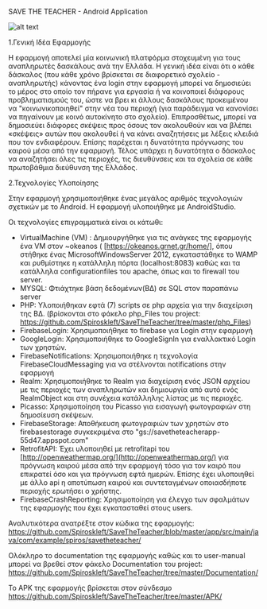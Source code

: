 
SAVE THE TEACHER - Android Application

![alt text](https://user-images.githubusercontent.com/25661319/27577265-b067d7b2-5b28-11e7-9de5-a9da14f10b48.jpg)

1.Γενική Ιδέα Εφαρμογής

Η εφαρμογή αποτελεί μία κοινωνική πλατφόρμα στοχευμένη για τους αναπληρωτές δασκάλους ανά την Ελλάδα. Η γενική ιδέα είναι ότι ο κάθε δάσκαλος (που κάθε χρόνο βρίσκεται σε διαφορετικό σχολείο - αναπληρωτής) κάνοντας ένα login στην εφαρμογή μπορεί να δημοσιεύει το μέρος στο οποίο τον πήρανε για εργασία ή να κοινοποιεί διάφορους προβληματισμούς του, ώστε να βρει κι άλλους δασκάλους προκειμένου να &quot;κοινωνικοποιηθεί&quot; στην νέα του περιοχή (για παράδειγμα να κανονίσει να πηγαίνουν με κοινό αυτοκίνητο στο σχολείο). Επιπροσθέτως, μπορεί να δημοσιεύει διάφορες σκέψεις προς όσους τον ακολουθούν και να βλέπει «σκέψεις» αυτών που ακολουθεί ή να κάνει αναζητήσεις με λέξεις κλειδιά που τον ενδιαφέρουν. Επίσης παρέχεται η δυνατότητα πρόγνωσης του καιρού μέσα από την εφαρμογή. Τέλος υπάρχει η δυνατότητα ο δάσκαλος να αναζητήσει όλες τις περιοχές, τις διευθύνσεις και τα σχολεία σε κάθε πρωτοβάθμια διεύθυνση της Ελλάδος.

2.Τεχνολογίες Υλοποίησης

Στην εφαρμογή χρησιμοποιήθηκε ένας μεγάλος αριθμός τεχνολογιών σχετικών με το Android. Η εφαρμογή υλοποιήθηκε με AndroidStudio.

Οι τεχνολογίες επιγραμματικά είναι οι κάτωθι:

- VirtualMachine (VM) : Δημιουργήθηκε για τις ανάγκες της εφαρμογής ένα VM στον ~okeanos ( [https://okeanos.grnet.gr/home/], όπου στήθηκε ένας MicrosoftWindowsServer 2012, εγκαταστάθηκε το WAMP και ρυθμίστηκε η κατάλληλη πόρτα (localhost:8083) καθώς και τα κατάλληλα configurationfiles του apache, όπως και το firewall του server.
- MYSQL: Φτιάχτηκε βάση δεδομένων(ΒΔ) σε SQL στον παραπάνω server
- PHP: Υλοποιήθηκαν εφτά (7) scripts σε php αρχεία για την διαχείριση της ΒΔ. (βρίσκονται στο φάκελο php_Files του project: https://github.com/Spiroskleft/SaveTheTeacher/tree/master/php_Files)
- FirebaseLogin: Χρησιμοποιήθηκε το firebase για Login στην εφαρμογή
- GoogleLogin: Χρησιμοποιήθηκε το GoogleSignIn για εναλλακτικό Login των χρηστών.
- FirebaseNotifications: Χρησιμοποιήθηκε η τεχνολογία FirebaseCloudMessaging για να στέλνονται notifications στην εφαρμογή
- Realm: Χρησιμοποιήθηκε το Realm για διαχείριση ενός JSON αρχείου με τις περιοχές των αναπληρωτών και δημιουργία από αυτό ενός RealmObject και στη συνέχεια κατάλληλης λίστας με τις περιοχές.
- Picasso: Χρησιμοποίηση του Picasso για εισαγωγή φωτογραφιών στη δημοσίευση σκέψεων.
- FirebaseStorage: Αποθήκευση φωτογραφιών των χρηστών στο firebasestorage συγκεκριμένα στο &quot;gs://savetheteacherapp-55d47.appspot.com&quot;
- RetrofitAPI: Έχει υλοποιηθεί με retrofitapi του [http://openweathermap.org/](http://openweathermap.org/) για πρόγνωση καιρού μέσα από την εφαρμογή τόσο για τον καιρό που επικρατεί όσο και για πρόγνωση εφτά ημερών. Επίσης έχει υλοποιηθεί με άλλο api η αποτύπωση καιρού και συντεταγμένων οποιασδήποτε περιοχής ερωτήσει ο χρήστης.
- FirebaseCrashReporting: Χρησιμοποίηση για έλεγχο των σφαλμάτων της εφαρμογής που έχει εγκατασταθεί στους users.



Αναλυτικότερα ανατρέξτε στον κώδικα της εφαρμογής: https://github.com/Spiroskleft/SaveTheTeacher/blob/master/app/src/main/java/com/example/spiros/savetheteacher/

Ολόκληρο το documentation της εφαρμογής καθώς και το user-manual μπορεί να βρεθεί στον φάκελο Documentation του project: https://github.com/Spiroskleft/SaveTheTeacher/tree/master/Documentation/

To APK της εφαρμογής βρίσκεται στον σύνδεσμο https://github.com/Spiroskleft/SaveTheTeacher/tree/master/APK/

